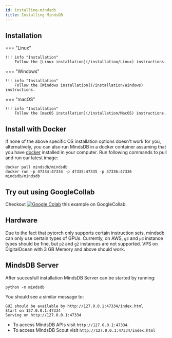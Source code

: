 ```yaml
---
id: installing-mindsdb
title: Installing MindsDB
---
```


## Installation

=== "Linux"

    !!! info "Installation"
        Follow the [Linux installation](/installation/Linux) instructions.

=== "Windows"

    !!! info "Installation"
        Follow the [Windows installation](/installation/Windows) instructions.

=== "macOS"

    !!! info "Installation"
        Follow the [macOS installation](/installation/MacOS) instructions.

## Install with Docker

If none of the above specific OS installation options doesn't work for you, alternatively, you can also run MindsDB in a docker container assuming that you have [docker](https://docs.docker.com/install/) installed in your computer. Run following commands to pull and run our latest image:

```
docker pull mindsdb/mindsdb
docker run -p 47334:47334 -p 47335:47335 -p 47336:47336 mindsdb/mindsdb
```

## Try out using GoogleCollab

Checkout [![Google Colab](https://colab.research.google.com/assets/colab-badge.svg "MindsDB")](https://colab.research.google.com/drive/1qsIkMeAQFE-MOEANd1c6KMyT44OnycSb) this example on GoogleCollab.

## Hardware

Due to the fact that pytorch only supports certain instruction sets, mindsdb can only use certain types of GPUs.
Currently, on AWS, `g3` and `p3` instance types should be fine, but `p2` and `g2` instances are not supported.
VPS on DigitalOcean with 3 GB Memory and above should work.


## MindsDB Server

After succesfull installation MindsDB Server can be started by running:

```
python -m mindsdb
```

You should see a similar message to:

```
GUI should be available by http://127.0.0.1:47334/index.html
Start on 127.0.0.1:47334
Serving on http://127.0.0.1:47334
```

* To access MindsDB APIs visit `http://127.0.0.1:47334`.
* To access MindsDB Scout visit  `http://127.0.0.1:47334/index.html`
